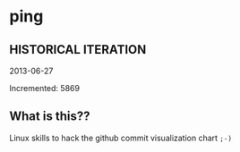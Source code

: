 # ping

## HISTORICAL ITERATION
2013-06-27

Incremented: 5869

## What is this?? 
Linux skills to hack the github commit visualization chart `;-)`
